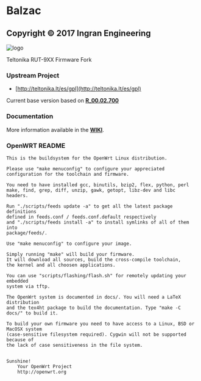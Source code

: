 # Balzac
## Copyright © 2017 Ingran Engineering ###

![logo](https://lh6.googleusercontent.com/-GFlTiWQvk4s/AAAAAAAAAAI/AAAAAAAAACA/mLPR8EvRZdI/photo.jpg)

Teltonika RUT-9XX Firmware Fork

### Upstream Project

- [http://teltonika.lt/es/gpl](http://teltonika.lt/es/gpl)

Current base version based on **[R_00.02.700](http://teltonika.lt/main/wp-content/uploads/2016/10/GPL_source_RUT9XX_R_00.02.700.zip)**

### **Documentation**

More information available in the **[WIKI](http://ingran.es:8081/rdcelis/balzac/wikis/home)**.

### OpenWRT README

```
This is the buildsystem for the OpenWrt Linux distribution.

Please use "make menuconfig" to configure your appreciated
configuration for the toolchain and firmware.

You need to have installed gcc, binutils, bzip2, flex, python, perl
make, find, grep, diff, unzip, gawk, getopt, libz-dev and libc headers.

Run "./scripts/feeds update -a" to get all the latest package definitions
defined in feeds.conf / feeds.conf.default respectively
and "./scripts/feeds install -a" to install symlinks of all of them into
package/feeds/.

Use "make menuconfig" to configure your image.

Simply running "make" will build your firmware.
It will download all sources, build the cross-compile toolchain, 
the kernel and all choosen applications.

You can use "scripts/flashing/flash.sh" for remotely updating your embedded
system via tftp.

The OpenWrt system is documented in docs/. You will need a LaTeX distribution
and the tex4ht package to build the documentation. Type "make -C docs/" to build it.

To build your own firmware you need to have access to a Linux, BSD or MacOSX system
(case-sensitive filesystem required). Cygwin will not be supported because of
the lack of case sensitiveness in the file system.


Sunshine!
	Your OpenWrt Project
	http://openwrt.org
```


